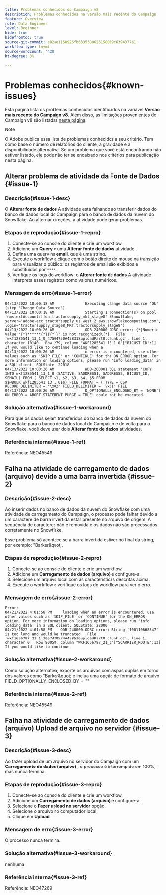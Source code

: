 ```yaml
---
title: Problemas conhecidos do Campaign v8
description: Problemas conhecidos na versão mais recente do Campaign
feature: Overview
role: Data Engineer
level: Beginner
hide: true
hidefromtoc: true
source-git-commit: e82ae1158926fb6335380626158089c6394377a1
workflow-type: tm+mt
source-wordcount: '428'
ht-degree: 3%

---
```


# Problemas conhecidos{#known-issues}

Esta página lista os problemas conhecidos identificados na variável **Versão mais recente do Campaign v8**. Além disso, as limitações provenientes do Campaign v8 são listadas [nesta página](known-limitations.md).


>[!NOTE]
>
>O Adobe publica essa lista de problemas conhecidos a seu critério. Tem como base o número de relatórios do cliente, a gravidade e a disponibilidade alternativa. Se um problema que você está encontrando não estiver listado, ele pode não ter se encaixado nos critérios para publicação nesta página.

## Alterar problema de atividade da Fonte de Dados {#issue-1}

### Descrição{#issue-1-desc}

O **Alterar fonte de dados** A atividade está falhando ao transferir dados do banco de dados local do Campaign para o banco de dados da nuvem do Snowflake. Ao alternar direções, a atividade pode gerar problemas.

### Etapas de reprodução{#issue-1-repro}

1. Conecte-se ao console do cliente e crie um workflow.
1. Adicione um **Query** e uma **Alterar fonte de dados** atividade .
1. Defina uma query na **email**, que é uma string.
1. Execute o workflow e clique com o botão direito do mouse na transição para visualizar o público: os registros de email são exibidos e substituídos por `****`.
1. Verifique os logs do workflow: o **Alterar fonte de dados** A atividade interpreta esses registros como valores numéricos.

### Mensagem de erro{#issue-1-error}

```
04/13/2022 10:00:18 AM              Executing change data source 'Ok' (step 'Change Data Source')
04/13/2022 10:00:18 AM              Starting 1 connection(s) on pool 'nms:extAccount:ffda tractorsupply_mkt_stage8' (Snowflake, server='adobe-acc_tractorsupply_us_west_2_aws.snowflakecomputing.com', login='tractorsupply_stage8_MKT:tractorsupply_stage8')
04/13/2022 10:00:26 AM              ODB-240000 ODBC error: {*}Numeric value '{*}******{*}{{*}}' is not recognized\{*}   File 'wkf1285541_13_1_0_47504750#458318uploadPart0.chunk.gz', line 1, character 10140   Row 279, column "WKF1285541_13_1_0"["BICUST_ID":1]   If you would like to continue loading when a
04/13/2022 10:00:26 AM              n error is encountered, use other values such as 'SKIP_FILE' or 'CONTINUE' for the ON_ERROR option. For more information on loading options, please run 'info loading_data' in a SQL client. SQLState: 22018
04/13/2022 10:00:26 AM              WDB-200001 SQL statement 'COPY INTO wkf1285541_13_1_0 (SACTIVE, SADDRESS1, SADDRESS2, BICUST_ID, SEMAIL) FROM ( SELECT $1, $2, $3, $4, $5 FROM $$@BULK_wkf1285541_13_1_0$$) FILE_FORMAT = ( TYPE = CSV RECORD_DELIMITER = '\x02' FIELD_DELIMITER = '\x01' FIEL
04/13/2022 10:00:26 AM              D_OPTIONALLY_ENCLOSED_BY = 'NONE') ON_ERROR = ABORT_STATEMENT PURGE = TRUE' could not be executed.
```

### Solução alternativa{#issue-1-workaround}

Para que os dados sejam transferidos do banco de dados da nuvem do Snowflake para o banco de dados local do Campaign e de volta para o Snowflake, você deve usar dois **Alterar fonte de dados** atividades.

### Referência interna{#issue-1-ref}

Referência: NEO45549



## Falha na atividade de carregamento de dados (arquivo) devido a uma barra invertida {#issue-2}

### Descrição{#issue-2-desc}

Ao inserir dados no banco de dados da nuvem do Snowflake com uma atividade de carregamento do Campaign, o processo pode falhar devido a um caractere de barra invertida estar presente no arquivo de origem. A sequência de caracteres não é removida e os dados não são processados corretamente no Snowflake.

Esse problema só acontece se a barra invertida estiver no final da string, por exemplo: &quot;Barker\&quot;.


### Etapas de reprodução{#issue-2-repro}

1. Conecte-se ao console do cliente e crie um workflow.
1. Adicione um **Carregamento de dados (arquivo)** e configure-a.
1. Selecione um arquivo local com as características descritas acima.
1. Execute o workflow e verifique os logs do workflow para ver o erro.


### Mensagem de erro{#issue-2-error}

```
Error:
04/21/2022 4:01:58 PM     loading when an error is encountered, use other values such as 'SKIP_FILE' or 'CONTINUE' for the ON_ERROR option. For more information on loading options, please run 'info loading_data' in a SQL client. SQLState: 22000
04/21/2022 4:01:58 PM    ODB-240000 ODBC error: String '100110668547' is too long and would be truncated   File 'wkf1656797_21_1_3057430574#458516uploadPart0.chunk.gz', line 1, character 0   Row 90058, column "WKF1656797_21_1"["SCARRIER_ROUTE":13]   If you would like to continue
```

### Solução alternativa{#issue-2-workaround}

Como solução alternativa, exporte os arquivos com aspas duplas em torno dos valores como &quot;Barker\&quot; e inclua uma opção de formato de arquivo FIELD_OPTIONALLY_ENCLOSED_BY = &#39;&quot;&#39;

### Referência interna{#issue-2-ref}

Referência: NEO45549


## Falha na atividade de carregamento de dados (arquivo) Upload de arquivo no servidor {#issue-3}

### Descrição{#issue-3-desc}

Ao fazer upload de um arquivo no servidor do Campaign com um **Carregamento de dados (arquivo)** , o processo é interrompido em 100%, mas nunca termina.

### Etapas de reprodução{#issue-3-repro}

1. Conecte-se ao console do cliente e crie um workflow.
1. Adicione um **Carregamento de dados (arquivo)** e configure-a.
1. Selecione o **Fazer upload no servidor** opção.
1. Selecione o arquivo no computador local,
1. Clique em **Upload**


### Mensagem de erro{#issue-3-error}

O processo nunca termina.

### Solução alternativa{#issue-3-workaround}

nenhuma

### Referência interna{#issue-3-ref}

Referência: NEO47269